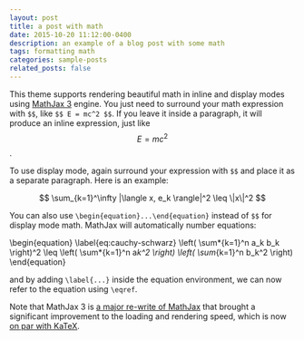 ```yaml
---
layout: post
title: a post with math
date: 2015-10-20 11:12:00-0400
description: an example of a blog post with some math
tags: formatting math
categories: sample-posts
related_posts: false
---
```

This theme supports rendering beautiful math in inline and display modes using [MathJax
3](https://www.mathjax.org/) engine. You just need to surround your math expression with `$$`, like
`$$ E = mc^2 $$`. If you leave it inside a paragraph, it will produce an inline expression, just
like $$ E = mc^2 $$.

To use display mode, again surround your expression with `$$` and place it as a separate paragraph.
Here is an example:

$$ \sum_{k=1}^\infty |\langle x, e_k \rangle|^2 \leq \|x\|^2 $$

You can also use `\begin{equation}...\end{equation}` instead of `$$` for display mode math. MathJax
will automatically number equations:

\begin{equation} \label{eq:cauchy-schwarz} \left( \sum*{k=1}^n a_k b_k \right)^2 \leq \left(
\sum*{k=1}^n a*k^2 \right) \left( \sum*{k=1}^n b_k^2 \right) \end{equation}

and by adding `\label{...}` inside the equation environment, we can now refer to the equation using
`\eqref`.

Note that MathJax 3 is [a major re-write of
MathJax](https://docs.mathjax.org/en/latest/upgrading/whats-new-3.0.html) that brought a significant
improvement to the loading and rendering speed, which is now [on par with
KaTeX](http://www.intmath.com/cg5/katex-mathjax-comparison.php).
